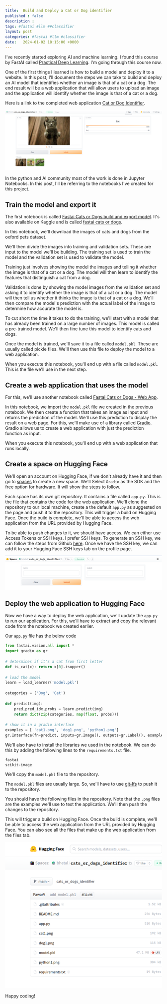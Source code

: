 ```yaml
---
title:  Build and Deploy a Cat or Dog identifier
published : false
description : 
tags: #fastai #llm ##classifier 
layout: post
categories: #fastai #llm #classifier
date:   2024-01-02 18:15:00 +0000
---
```


I've recently started exploring AI and machine learning. I found this course by FastAI called [Practical Deep Learning](https://course.fast.ai/). I'm going through this course now. 

One of the first things I learned is how to build a model and deploy it to a website. In this post, I'll document the steps we can take to build and deploy an AI model that identifies whether an image is that of a cat or a dog.
The end result will be a web application that will allow users to upload an image and the application will identify whether the image is that of a cat or a dog. 

Here is a link to the completed web application [Cat or Dog Identifier](https://huggingface.co/spaces/bhetal/cats_or_dogs_identifier).

![](2024-01-03-20-15-58.png)

In the python and AI community most of the work is done in Jupyter Notebooks.
In this post, I'll be referring to the notebooks I've created for this project.

## Train the model and export it

The first notebook is called [Fastai Cats or Dogs build and export model](https://github.com/vikrampawar/cat-or-dog-identifier/blob/main/fastai_cats_or_dogs_build_export.ipynb). It's also available on Kaggle and is called [fastai cats or dogs](https://www.kaggle.com/code/vikrampawar/fastai-cats-or-dogs).

In this notebook, we'll download the images of cats and dogs from the oxford pets dataset.

We'll then divide the images into training and validation sets. These are input to the model we'll be building. The training set is used to train the model and the validation set is used to validate the model.

Training just involves showing the model the images and telling it whether the image is that of a cat or a dog. The model will then learn to identify the features that distinguish a cat from a dog. 

Validation is done by showing the model images from the validation set and asking it to identify whether the image is that of a cat or a dog. The model will then tell us whether it thinks the image is that of a cat or a dog. We'll then compare the model's prediction with the actual label of the image to determine how accurate the model is. 

To cut short the time it takes to do the training, we'll start with a model that has already been trained on a large number of images. This model is called a pre-trained model. We'll then fine tune this model to identify cats and dogs. 

Once the model is trained, we'll save it to a file called `model.pkl`. These are usually called pickle files. We'll then use this file to deploy the model to a web application.

When you execute this notebook, you'll end up with a file called `model.pkl`. This is the file we'll use in the next step.

## Create a web application that uses the model

For this, we'll use another notebook called [Fastai Cats or Dogs - Web App](https://github.com/vikrampawar/cat-or-dog-identifier/blob/main/fastai_cats_or_dogs_run_gradio.ipynb).

In this notebook, we import the `model.pkl` file we created in the previous notebook. 
We then create a function that takes an image as input and returns the prediction of the model.
We'll use this prediction to display the result on a web page.
For this, we'll make use of a library called [Gradio](https://www.gradio.app/). Gradio allows us to create a web application with just the prediction function as input.

When you execute this notebook, you'll end up with a web application that runs locally.

## Create a space on Hugging Face

We'll open an account on Hugging Face, if we don't already have it and then go to [spaces](https://huggingface.co/spaces) to create a new space. We'll Select `Gradio` as the SDK and the free option for hardware. It will show the steps to follow. 

Each space has its own git repository. It contains a file called `app.py`. This is the file that contains the code for the web application.
We'll clone the repository to our local machine, create a the default `app.py` as suggested on the page and push it to the repository. This will trigger a build on Hugging Face. Once the build is complete, we'll be able to access the web application from the URL provided by Hugging Face.

To be able to push changes to it, we should have access. We can either use Access Tokens or SSH keys. I prefer SSH keys. To generate an SSH key, we can follow the steps from Github [here](https://docs.github.com/en/github/authenticating-to-github/connecting-to-github-with-ssh). Once we have the SSH key, we can add it to your Hugging Face SSH keys tab on the profile page.

![](2024-01-03-09-14-59.png)

## Deploy the web application to Hugging Face

Now we have a way to deploy the web application, we'll update the `app.py` to run our application. For this, we'll have to extract and copy the relevant code from the notebook we created earlier. 

Our `app.py` file has the below code
```py
from fastai.vision.all import *
import gradio as gr

# determines if it's a cat from first letter
def is_cat(x): return x[0].isupper() 

# load the model 
learn = load_learner('model.pkl')

categories = ('Dog', 'Cat')

def predict(img):
    pred,pred_idx,probs = learn.predict(img)
    return dict(zip(categories, map(float, probs)))

# show it in a gradio interface
examples = [ 'cat1.png', 'dog1.png', 'python1.png']
gr.Interface(fn=predict, inputs=gr.Image(), outputs=gr.Label(), examples=examples).launch()

```

We'll also have to install the libraries we used in the notebook. We can do this by adding the following lines to the `requirements.txt` file.


```
fastai
scikit-image
```
We'll copy the `model.pkl` file to the repository. 

The `model.pkl` files are usually large. So, we'll have to use [git-lfs](https://git-lfs.github.com/) to push it to the repository. 

You should have the following files in the repository. Note that the `.png` files are the examples we'll use to test the application. We'll then push the changes to the repository.


 This will trigger a build on Hugging Face. Once the build is complete, we'll be able to access the web application from the URL provided by Hugging Face. You can also see all the files that make up the web application from the files tab.

![](2024-01-03-20-26-54.png)

Happy coding!